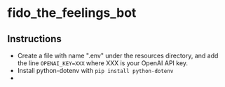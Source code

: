 # fido_the_feelings_bot

## Instructions

* Create a file with name ".env"  under the resources directory, and add the line ```OPENAI_KEY=XXX``` where XXX is your OpenAI API key.
* Install python-dotenv with ```pip install python-dotenv```
* 


